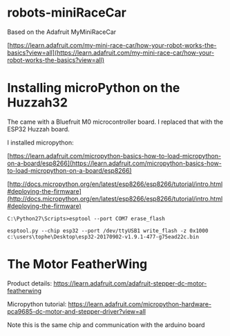 # robots-miniRaceCar
Based on the Adafruit MyMiniRaceCar

[https://learn.adafruit.com/my-mini-race-car/how-your-robot-works-the-basics?view=all](https://learn.adafruit.com/my-mini-race-car/how-your-robot-works-the-basics?view=all)

# Installing microPython on the Huzzah32

The came with a Bluefruit M0 microcontroller board. I replaced that with the ESP32 Huzzah board.

I installed micropython:

[https://learn.adafruit.com/micropython-basics-how-to-load-micropython-on-a-board/esp8266](https://learn.adafruit.com/micropython-basics-how-to-load-micropython-on-a-board/esp8266)

[http://docs.micropython.org/en/latest/esp8266/esp8266/tutorial/intro.html#deploying-the-firmware](http://docs.micropython.org/en/latest/esp8266/esp8266/tutorial/intro.html#deploying-the-firmware)

```
C:\Python27\Scripts>esptool --port COM7 erase_flash

esptool.py --chip esp32 --port /dev/ttyUSB1 write_flash -z 0x1000 c:\users\tophe\Desktop\esp32-20170902-v1.9.1-477-g75ead22c.bin
```

# The Motor FeatherWing

Product details:
https://learn.adafruit.com/adafruit-stepper-dc-motor-featherwing

Micropython tutorial:
https://learn.adafruit.com/micropython-hardware-pca9685-dc-motor-and-stepper-driver?view=all

Note this is the same chip and communication with the arduino board
